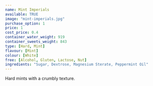 ```yaml
---
name: Mint Imperials
available: TRUE
image: "mint-imperials.jpg"
purchase_option: 1
price: 1
cost_price: 0.4
container_water_weight: 919
container_sweets_weight: 843
type: [Hard, Mint]
flavour: [Mint]
colour: [White]
free: [Alcohol, Gluten, Lactose, Nut]
ingredients: "Sugar, Dextrose, Magnesium Sterate, Peppermint Oil"
---
```

Hard mints with a crumbly texture.